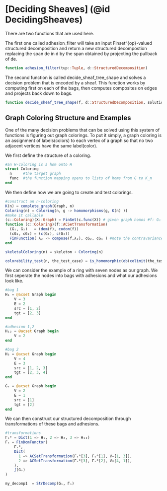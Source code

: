 # [Deciding Sheaves] (@id DecidingSheaves)

There are two functions that are used here. 

The first one called adhesion_filter will take an input Finset^{op}-valued structured decomposition and return a new structured decompostion replacing the span de in d by the span obtained by projecting the pullback of de. 

```julia
function adhesion_filter(tup::Tuple, d::StructuredDecomposition)
```

The second function is called decide_sheaf_tree_shape and solves a decision problem that is encoded by a sheaf. This function works by computing first on each of the bags, then computes composites on edges and projects back down to bags.

```julia
function decide_sheaf_tree_shape(f, d::StructuredDecomposition, solution_space_decomp::StructuredDecomposition = 𝐃(f, d, CoDecomposition))
```

## Graph Coloring Structure and Examples

One of the many decision problems that can be solved using this system of functions is figuring out graph colorings. To put it simply, a graph coloring is an assignment of labels(colors) to each vertex of a graph so that no two adjacent vertices have the same label(color).

We first define the structure of a coloring.

```julia
#an H-coloring is a hom onto H
struct Coloring
  n     #the target graph
  func  #the function mapping opens to lists of homs from G to K_n
end
```

We then define how we are going to create and test colorings.

```julia
#construct an n-coloring
K(n) = complete_graph(Graph, n)
Coloring(n) = Coloring(n, g -> homomorphisms(g, K(n) ))
#make it callable
(c::Coloring)(X::Graph) = FinSet(c.func(X)) # given graph homos #f: G₁ → G₂ get morphism col(G₂) → col(G₁) by precomposition: take each λ₂ ∈ col(G₂) to hf ∈ col(G)
function (c::Coloring)(f::ACSetTransformation)  
  (G₁, G₂)   = (dom(f), codom(f)) 
  (cG₁, cG₂) = (c(G₁), c(G₂))
  FinFunction( λ₂ -> compose(f,λ₂), cG₂, cG₁ ) #note the contravariance
end

skeletalColoring(n) = skeleton ∘ Coloring(n)

colorability_test(n, the_test_case) = is_homomorphic(ob(colimit(the_test_case)), K(n)) == decide_sheaf_tree_shape(skeletalColoring(n), the_test_case)[1]
```

We can consider the example of a ring with seven nodes as our graph. 
We first seperate the nodes into bags with adhesions and what our adhesions look like.

```julia
#bag 1
H₁ = @acset Graph begin
    V = 3
    E = 2
    src = [1, 2]
    tgt = [2, 3]
end

#adhesion 1,2
H₁₂ = @acset Graph begin
    V = 2
end

#bag 2
H₂ = @acset Graph begin
    V = 4
    E = 3
    src = [1, 2, 3]
    tgt = [2, 3, 4]
end

Gₛ = @acset Graph begin
    V = 2
    E = 1
    src = [1]
    tgt = [2]
end
```

We can then construct our structured decomposition through transformations of these bags and adhesions.

```julia
#transformations
Γₛ⁰ = Dict(1 => H₁, 2 => H₂, 3 => H₁₂)
Γₛ = FinDomFunctor(
    Γₛ⁰,
    Dict(
      1 => ACSetTransformation(Γₛ⁰[3], Γₛ⁰[1], V=[1, 3]),
      2 => ACSetTransformation(Γₛ⁰[3], Γₛ⁰[2], V=[4, 1]),
    ),
    ∫(Gₛ)
)

my_decomp1  = StrDecomp(Gₛ, Γₛ)
```